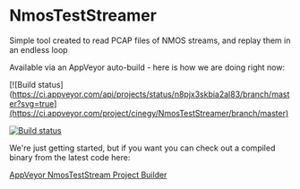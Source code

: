 # NmosTestStreamer

Simple tool created to read PCAP files of NMOS streams, and replay them in an endless loop

Available via an AppVeyor auto-build - here is how we are doing right now: 

[![Build status](https://ci.appveyor.com/api/projects/status/n8pjx3skbia2al83/branch/master?svg=true](https://ci.appveyor.com/project/cinegy/NmosTestStreamer/branch/master)

[![Build status](https://ci.appveyor.com/api/projects/status/08dqscip26lr0g1o/branch/master?svg=true)](https://ci.appveyor.com/project/cinegy/tsanalyser/branch/master)

We're just getting started, but if you want you can check out a compiled binary from the latest code here:

[AppVeyor NmosTestStream Project Builder](https://ci.appveyor.com/project/cinegy/NmosTestStreamer)


